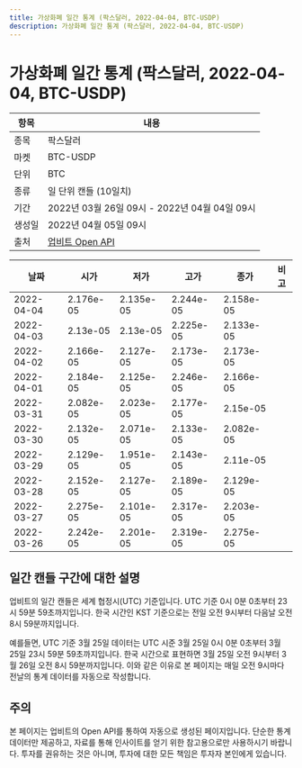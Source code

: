```yaml
---
title: 가상화폐 일간 통계 (팍스달러, 2022-04-04, BTC-USDP)
description: 가상화폐 일간 통계 (팍스달러, 2022-04-04, BTC-USDP)
---
```



가상화폐 일간 통계 (팍스달러, 2022-04-04, BTC-USDP)
===

|항목|내용|
|--|--|
|종목|팍스달러|
|마켓|BTC-USDP|
|단위|BTC|
|종류|일 단위 캔들 (10일치)|
|기간|2022년 03월 26일 09시 - 2022년 04월 04일 09시|
|생성일|2022년 04월 05일 09시|
|출처|[업비트 Open API](https://docs.upbit.com)|


|날짜|시가|저가|고가|종가|비고|
|--|--|--|--|--|--|
|2022-04-04|2.176e-05|2.135e-05|2.244e-05|2.158e-05|    |
|2022-04-03|2.13e-05|2.13e-05|2.225e-05|2.133e-05|    |
|2022-04-02|2.166e-05|2.127e-05|2.173e-05|2.173e-05|    |
|2022-04-01|2.184e-05|2.125e-05|2.246e-05|2.166e-05|    |
|2022-03-31|2.082e-05|2.023e-05|2.177e-05|2.15e-05|    |
|2022-03-30|2.132e-05|2.071e-05|2.133e-05|2.082e-05|    |
|2022-03-29|2.129e-05|1.951e-05|2.143e-05|2.11e-05|    |
|2022-03-28|2.152e-05|2.127e-05|2.189e-05|2.129e-05|    |
|2022-03-27|2.275e-05|2.101e-05|2.317e-05|2.203e-05|    |
|2022-03-26|2.242e-05|2.201e-05|2.319e-05|2.275e-05|    |


일간 캔들 구간에 대한 설명
---


업비트의 일간 캔들은 세계 협정시(UTC) 기준입니다. 
UTC 기준 0시 0분 0초부터 23시 59분 59초까지입니다. 
한국 시간인 KST 기준으로는 전일 오전 9시부터 다음날 오전 8시 59분까지입니다. 


예를들면, UTC 기준 3월 25일 데이터는 UTC 시준 3월 25일 0시 0분 0초부터 3월 25일 23시 59분 59초까지입니다. 
한국 시간으로 표현하면 3월 25일 오전 9시부터 3월 26일 오전 8시 59분까지입니다. 
이와 같은 이유로 본 페이지는 매일 오전 9시마다 전날의 통계 데이터를 자동으로 작성합니다. 


주의
---


본 페이지는 업비트의 Open API를 통하여 자동으로 생성된 페이지입니다. 
단순한 통계 데이터만 제공하고, 자료를 통해 인사이트를 얻기 위한 참고용으로만 사용하시기 바랍니다. 
투자를 권유하는 것은 아니며, 투자에 대한 모든 책임은 투자자 본인에게 있습니다. 
